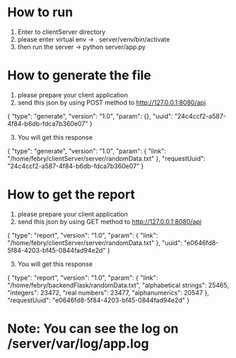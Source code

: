 # How to run
1. Enter to clientServer directory
2. please enter virtual env -> . server/venv/bin/activate
3. then run the server -> python server/app.py


# How to generate the file
1. please prepare your client application
2. send this json by using POST method to http://127.0.0.1:8080/api

{
    "type": "generate",
    "version": "1.0",
    "param": {},
    "uuid": "24c4ccf2-a587-4f84-b6db-fdca7b360e07"
}

3. You will get this response

{
    "type": "generate",
    "version": "1.0",
    "param": {
        "link": "/home/febry/clientServer/server/randomData.txt"
    },
    "requestUuid": "24c4ccf2-a587-4f84-b6db-fdca7b360e07"
}

# How to get the report
1. please prepare your client application
2. send this json by using GET method to http://127.0.0.1:8080/api

{
    "type": "report",
    "version": "1.0",
    "param": {
        "link": "/home/febry/clientServer/server/randomData.txt"
    },
    "uuid": "e0646fd8-5f84-4203-bf45-0844fad94e2d"
}

3. You will get this response

{
    "type": "report",
    "version": "1.0",
    "param": {
        "link": "/home/febry/backendFlask/randomData.txt",
        "alphabetical strings": 25465,
        "integers": 23472,
        "real numbers": 23477,
        "alphanumerics": 20547
    },
    "requestUuid": "e0646fd8-5f84-4203-bf45-0844fad94e2d"
}

# Note: You can see the log on /server/var/log/app.log